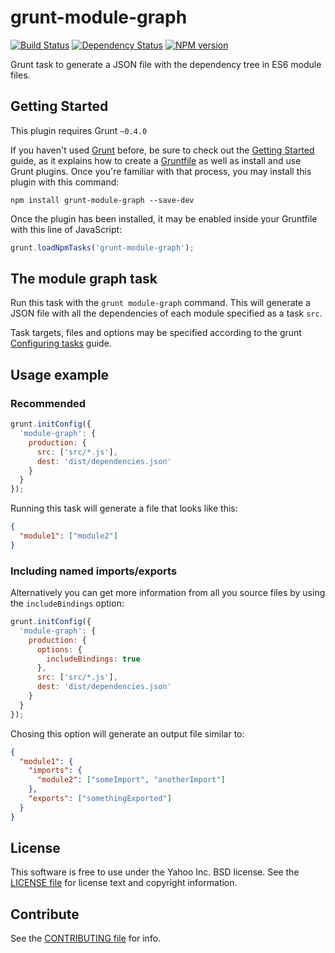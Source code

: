 grunt-module-graph
==================

[![Build Status](https://travis-ci.org/juandopazo/grunt-module-graph.svg?branch=master)](https://travis-ci.org/juandopazo/grunt-module-graph)
[![Dependency Status](https://gemnasium.com/juandopazo/grunt-module-graph.svg)](https://gemnasium.com/juandopazo/grunt-module-graph)
[![NPM version](https://badge.fury.io/js/grunt-module-graph.svg)](http://badge.fury.io/js/grunt-module-graph)

Grunt task to generate a JSON file with the dependency tree in ES6 module files.

Getting Started
---------------
This plugin requires Grunt `~0.4.0`

If you haven't used [Grunt](http://gruntjs.com/) before, be sure to check out
the [Getting Started](http://gruntjs.com/getting-started) guide, as it explains
how to create a [Gruntfile](http://gruntjs.com/sample-gruntfile) as well as
install and use Grunt plugins. Once you're familiar with that process, you may
install this plugin with this command:

```shell
npm install grunt-module-graph --save-dev
```

Once the plugin has been installed, it may be enabled inside your Gruntfile with
this line of JavaScript:

```js
grunt.loadNpmTasks('grunt-module-graph');
```

The module graph task
---------------------

Run this task with the `grunt module-graph` command. This will generate a JSON
file with all the dependencies of each module specified as a task `src`.

Task targets, files and options may be specified according to the grunt
[Configuring tasks](http://gruntjs.com/configuring-tasks) guide.

Usage example
-------------

### Recommended

```js
grunt.initConfig({
  'module-graph': {
    production: {
      src: ['src/*.js'],
      dest: 'dist/dependencies.json'
    }
  }
});
```

Running this task will generate a file that looks like this:

```json
{
  "module1": ["module2"]
}
```

### Including named imports/exports

Alternatively you can get more information from all you source files by using
the `includeBindings` option:

```js
grunt.initConfig({
  'module-graph': {
    production: {
      options: {
        includeBindings: true
      },
      src: ['src/*.js'],
      dest: 'dist/dependencies.json'
    }
  }
});
```

Chosing this option will generate an output file similar to:

```json
{
  "module1": {
    "imports": {
      "module2": ["someImport", "anotherImport"]
    },
    "exports": ["somethingExported"]
  }
}
```

License
-------

This software is free to use under the Yahoo Inc. BSD license.
See the [LICENSE file][] for license text and copyright information.

Contribute
----------

See the [CONTRIBUTING file][] for info.


[CONTRIBUTING file]: https://github.com/juandopazo/grunt-module-graph/blob/master/CONTRIBUTING.md
[LICENSE file]: https://github.com/juandopazo/grunt-module-graph/blob/master/LICENSE.md
